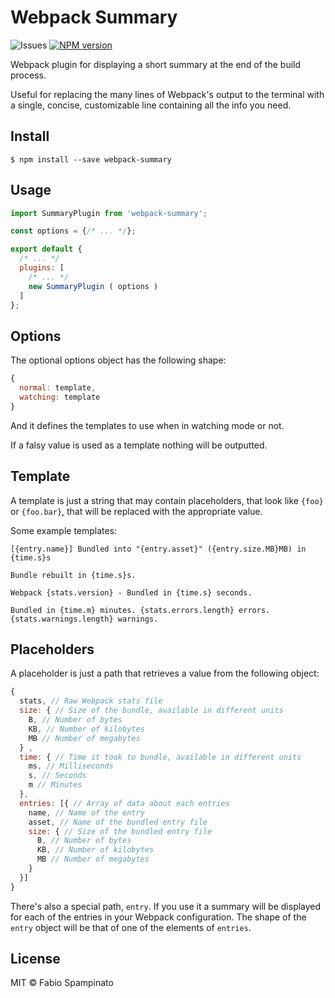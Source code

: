 # Webpack Summary

![Issues](https://img.shields.io/github/issues/fabiospampinato/webpack-summary.svg)
[![NPM version](https://img.shields.io/npm/v/webpack-summary.svg)](https://www.npmjs.com/package/webpack-summary)

Webpack plugin for displaying a short summary at the end of the build process.

Useful for replacing the many lines of Webpack's output to the terminal with a single, concise, customizable line containing all the info you need.

## Install

```shell
$ npm install --save webpack-summary
```

## Usage

```js
import SummaryPlugin from 'webpack-summary';

const options = {/* ... */};

export default {
  /* ... */
  plugins: [
    /* ... */
    new SummaryPlugin ( options )
  ]
};
```

## Options

The optional options object has the following shape:

```js
{
  normal: template,
  watching: template
}
```

And it defines the templates to use when in watching mode or not.

If a falsy value is used as a template nothing will be outputted.

## Template

A template is just a string that may contain placeholders, that look like `{foo}` or `{foo.bar}`, that will be replaced with the appropriate value.

Some example templates:

`[{entry.name}] Bundled into "{entry.asset}" ({entry.size.MB}MB) in {time.s}s`

`Bundle rebuilt in {time.s}s.`

`Webpack {stats.version} - Bundled in {time.s} seconds.`

`Bundled in {time.m} minutes. {stats.errors.length} errors. {stats.warnings.length} warnings.`

## Placeholders

A placeholder is just a path that retrieves a value from the following object:

```js
{
  stats, // Raw Webpack stats file
  size: { // Size of the bundle, available in different units
    B, // Number of bytes
    KB, // Number of kilobytes
    MB // Number of megabytes
  } ,
  time: { // Time it took to bundle, available in different units
    ms, // Milliseconds
    s, // Seconds
    m // Minutes
  },
  entries: [{ // Array of data about each entries
    name, // Name of the entry
    asset, // Name of the bundled entry file
    size: { // Size of the bundled entry file
      B, // Number of bytes
      KB, // Number of kilobytes
      MB // Number of megabytes
    }
  }]
}
```

There's also a special path, `entry`. If you use it a summary will be displayed for each of the entries in your Webpack configuration. The shape of the `entry` object will be that of one of the elements of `entries`.

## License

MIT © Fabio Spampinato
